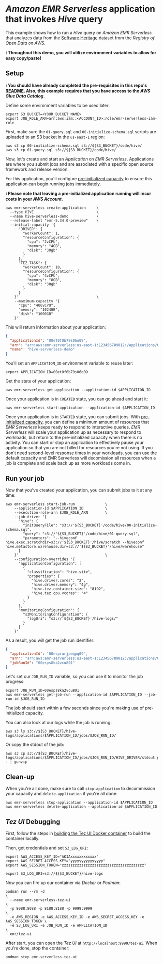 # *Amazon EMR Serverless* application that invokes *Hive* query

This example shows how to run a *Hive* query on *Amazon EMR Serverless* that analyzes data from the
[Software Heritage](https://registry.opendata.aws/software-heritage/) dataset from the *Registry of Open Data on AWS*.

**ℹ️ Throughout this demo, you will utilize environment variables to allow for easy copy/paste!**

## Setup

**ℹ️ You should have already completed the pre-requisites in this repo's [README](/README.md). Also, this example
requires that you have access to the *AWS Glue Data Catalog*.**

Define some environment variables to be used later:

```shell
export S3_BUCKET=<YOUR_BUCKET_NAME>
export JOB_ROLE_ARN=arn:aws:iam::<ACCOUNT_ID>:role/emr-serverless-iam-role
```

First, make sure the `01-query.sql` and `00-initialize-schema.sql` scripts are uploaded to an S3 bucket in the
`us-east-1` region:

```shell
aws s3 cp 00-initialize-schema.sql s3://${S3_BUCKET}/code/hive/
aws s3 cp 01-query.sql s3://${S3_BUCKET}/code/hive/
```

Now, let's create and start an *Application* on *EMR Serverless*. Applications are where you submit jobs and are
associated with a specific open source framework and release version.

For this application, you'll configure [pre-initialized capacity](https://docs.aws.amazon.com/emr/latest/EMR-Serverless-UserGuide/application-capacity-api.html)
to ensure this application can begin running jobs immediately.

**ℹ️ Please note that leaving a pre-initialized application running will incur costs in your *AWS Account*.**

```shell
aws emr-serverless create-application     \
  --type HIVE                             \
  --name hive-serverless-demo             \
  --release-label "emr-5.34.0-preview"    \
  --initial-capacity '{
      "DRIVER": {
        "workerCount": 1,
        "resourceConfiguration": {
          "cpu": "2vCPU",
          "memory": "4GB",
          "disk": "30gb"
        }
      },
      "TEZ_TASK": {
        "workerCount": 10,
        "resourceConfiguration": {
          "cpu": "4vCPU",
          "memory": "8GB",
          "disk": "30gb"
        }
      }
    }'                                    \
    --maximum-capacity '{
      "cpu": "400vCPU",
      "memory": "1024GB",
      "disk": "1000GB"
    }'
```

This will return information about your application:

```json
{
  "applicationId": "00et0f0b79s06o09",
  "arn": "arn:aws:emr-serverless:us-east-1:123456789012:/applications/00et0f0b79s06o09",
  "name": "hive-serverless-demo"
}
```

You'll set an `APPLICATION_ID` environment variable to reuse later:

```shell
export APPLICATION_ID=00et0f0b79s06o09
```

Get the state of your application:

```shell
aws emr-serverless get-application --application-id $APPLICATION_ID
```

Once your application is in `CREATED` state, you can go ahead and start it:

```shell
aws emr-serverless start-application --application-id $APPLICATION_ID
```

Once your application is in `STARTED` state, you can submit jobs. With [pre-initialized capacity](https://docs.aws.amazon.com/emr/latest/EMR-Serverless-UserGuide/application-capacity-api.html),
you can define a minimum amount of resources that *EMR Serverless* keeps ready to respond to interactive queries.
*EMR Serverless* will scale your application up as necessary to respond to workloads, but return to the
pre-initialized capacity when there is no activity. You can start or stop an application to effectively pause your
application so that you are not billed for resources you're not using. If you don't need second-level response times
in your workloads, you can use the default capacity and EMR Serverless will decomission all resources when a job is
complete and scale back up as more workloads come in.

## Run your job

Now that you've created your application, you can submit jobs to it at any time:

```shell
aws emr-serverless start-job-run              \
    --application-id $APPLICATION_ID          \
    --execution-role-arn $JOB_ROLE_ARN        \
    --job-driver '{
      "hive": {
        "initQueryFile": "s3://'${S3_BUCKET}'/code/hive/00-initialize-schema.sql",
        "query": "s3://'${S3_BUCKET}'/code/hive/01-query.sql",
        "parameters": "--hiveconf hive.exec.scratchdir=s3://'${S3_BUCKET}'/hive/scratch --hiveconf hive.metastore.warehouse.dir=s3://'${S3_BUCKET}'/hive/warehouse"
      }
    }'                                        \
    --configuration-overrides '{
      "applicationConfiguration": [
        {
          "classification": "hive-site",
          "properties": {
            "hive.driver.cores": "2",
            "hive.driver.memory": "4g",
            "hive.tez.container.size": "8192",
            "hive.tez.cpu.vcores": "4"
          }
        }
      ],
      "monitoringConfiguration": {
        "s3MonitoringConfiguration": {
          "logUri": "s3://'${S3_BUCKET}'/hive-logs/"
        }
      }
    }'
```

As a result, you will get the job run identifier:

```json
{
  "applicationId": "00esprurjpeqpq09",
  "arn": "arn:aws:emr-serverless:us-east-1:123456789012:/applications/00esprurjpeqpq09/jobruns/00esps8ka2vcu801",
  "jobRunId": "00esps8ka2vcu801"
}
```

Let's set our `JOB_RUN_ID` variable, so you can use it to monitor the job progress:

```shell
export JOB_RUN_ID=00esps8ka2vcu801
aws emr-serverless get-job-run --application-id $APPLICATION_ID --job-run-id $JOB_RUN_ID
```

The job should start within a few seconds since you're making use of pre-initialized capacity.

You can also look at our logs while the job is running:

```shell
aws s3 ls s3://${S3_BUCKET}/hive-logs/applications/$APPLICATION_ID/jobs/$JOB_RUN_ID/
```

Or copy the stdout of the job:

```shell
aws s3 cp s3://${S3_BUCKET}/hive-logs/applications/$APPLICATION_ID/jobs/$JOB_RUN_ID/HIVE_DRIVER/stdout.gz - | gunzip
```

## Clean-up

When you're all done, make sure to call `stop-application` to decommission your capacity and `delete-application`
if you're all done:

```shell
aws emr-serverless stop-application --application-id $APPLICATION_ID
aws emr-serverless delete-application --application-id $APPLICATION_ID
```

## *Tez UI* Debugging

First, follow the steps in [building the Tez UI Docker container](/examples/02-emr-serverless/utilities/tez-ui) to build
the  container locally.

Then, get credentials and set `S3_LOG_URI`:

```shell
export AWS_ACCESS_KEY_ID="AKIAxxxxxxxxxxxx"
export AWS_SECRET_ACCESS_KEY="yyyyyyyyyyyyyyy"
export AWS_SESSION_TOKEN="zzzzzzzzzzzzzzzzzzzzzzzzzzzzzzzzzzzzzz"

export S3_LOG_URI=s3://${S3_BUCKET}/hive-logs
```

Now you can fire up our container via *Docker* or *Podman*:

```shell
podman run --rm -d                                                                 \
  --name emr-serverless-tez-ui                                                     \
  -p 8088:8088 -p 8188:8188 -p 9999:9999                                           \
  -e AWS_REGION -e AWS_ACCESS_KEY_ID -e AWS_SECRET_ACCESS_KEY -e AWS_SESSION_TOKEN \
  -e S3_LOG_URI -e JOB_RUN_ID -e APPLICATION_ID                                    \
  emr/tez-ui
```

After start, you can open the *Tez UI* at `http://localhost:9999/tez-ui`. When you're done, stop the container:

```shell
podman stop emr-serverless-tez-ui
```

